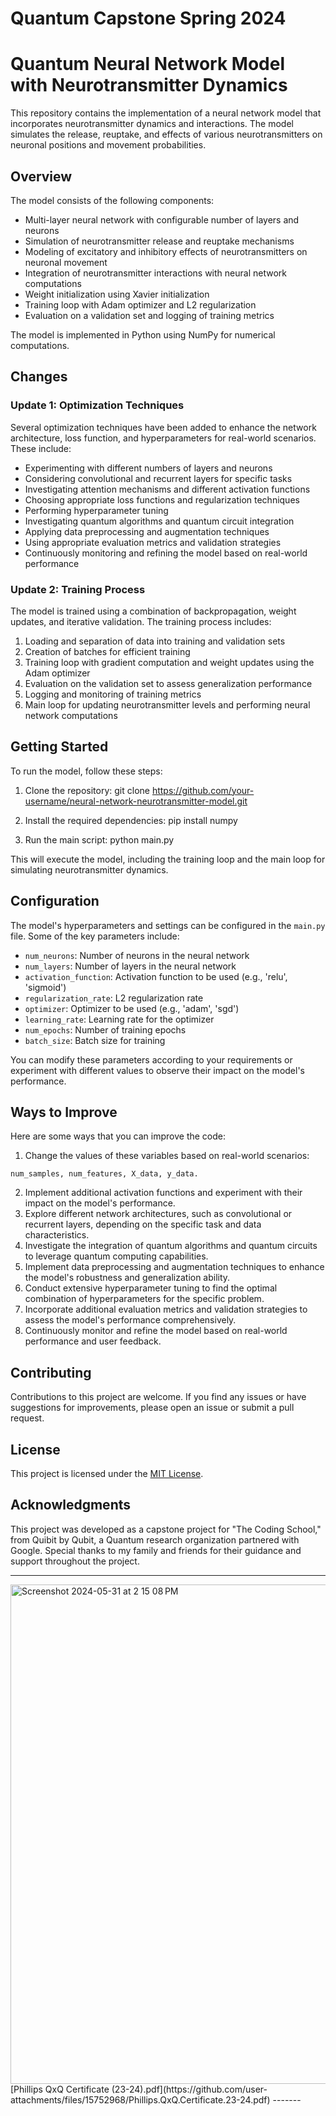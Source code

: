 # Quantum Capstone Spring 2024

# Quantum Neural Network Model with Neurotransmitter Dynamics

This repository contains the implementation of a neural network model that incorporates neurotransmitter dynamics and interactions. The model simulates the release, reuptake, and effects of various neurotransmitters on neuronal positions and movement probabilities.

## Overview

The model consists of the following components:

- Multi-layer neural network with configurable number of layers and neurons
- Simulation of neurotransmitter release and reuptake mechanisms
- Modeling of excitatory and inhibitory effects of neurotransmitters on neuronal movement
- Integration of neurotransmitter interactions with neural network computations
- Weight initialization using Xavier initialization
- Training loop with Adam optimizer and L2 regularization
- Evaluation on a validation set and logging of training metrics

The model is implemented in Python using NumPy for numerical computations.

## Changes

### Update 1: Optimization Techniques

Several optimization techniques have been added to enhance the network architecture, loss function, and hyperparameters for real-world scenarios. These include:

- Experimenting with different numbers of layers and neurons
- Considering convolutional and recurrent layers for specific tasks
- Investigating attention mechanisms and different activation functions
- Choosing appropriate loss functions and regularization techniques
- Performing hyperparameter tuning
- Investigating quantum algorithms and quantum circuit integration
- Applying data preprocessing and augmentation techniques
- Using appropriate evaluation metrics and validation strategies
- Continuously monitoring and refining the model based on real-world performance

### Update 2: Training Process

The model is trained using a combination of backpropagation, weight updates, and iterative validation. The training process includes:

1. Loading and separation of data into training and validation sets
2. Creation of batches for efficient training
3. Training loop with gradient computation and weight updates using the Adam optimizer
4. Evaluation on the validation set to assess generalization performance
5. Logging and monitoring of training metrics
6. Main loop for updating neurotransmitter levels and performing neural network computations

## Getting Started

To run the model, follow these steps:

1. Clone the repository:
git clone https://github.com/your-username/neural-network-neurotransmitter-model.git

2. Install the required dependencies:
pip install numpy

3. Run the main script:
python main.py

This will execute the model, including the training loop and the main loop for simulating neurotransmitter dynamics.

## Configuration

The model's hyperparameters and settings can be configured in the `main.py` file. Some of the key parameters include:

- `num_neurons`: Number of neurons in the neural network
- `num_layers`: Number of layers in the neural network
- `activation_function`: Activation function to be used (e.g., 'relu', 'sigmoid')
- `regularization_rate`: L2 regularization rate
- `optimizer`: Optimizer to be used (e.g., 'adam', 'sgd')
- `learning_rate`: Learning rate for the optimizer
- `num_epochs`: Number of training epochs
- `batch_size`: Batch size for training

You can modify these parameters according to your requirements or experiment with different values to observe their impact on the model's performance.

## Ways to Improve

Here are some ways that you can improve the code:

1. Change the values of these variables based on real-world scenarios:
```
num_samples, num_features, X_data, y_data.
```
2. Implement additional activation functions and experiment with their impact on the model's performance.
3. Explore different network architectures, such as convolutional or recurrent layers, depending on the specific task and data characteristics.
4. Investigate the integration of quantum algorithms and quantum circuits to leverage quantum computing capabilities.
5. Implement data preprocessing and augmentation techniques to enhance the model's robustness and generalization ability.
6. Conduct extensive hyperparameter tuning to find the optimal combination of hyperparameters for the specific problem.
7. Incorporate additional evaluation metrics and validation strategies to assess the model's performance comprehensively.
8. Continuously monitor and refine the model based on real-world performance and user feedback.

## Contributing

Contributions to this project are welcome. If you find any issues or have suggestions for improvements, please open an issue or submit a pull request.

## License

This project is licensed under the [MIT License](LICENSE).

## Acknowledgments

This project was developed as a capstone project for "The Coding School," from Quibit by Qubit, a Quantum research organization partnered with Google. Special thanks to my family and friends for their guidance and support throughout the project.

-------
<img width="799" alt="Screenshot 2024-05-31 at 2 15 08 PM" src="https://github.com/swooshcode/Quantum_Capstone_Spring2024/assets/115655242/63a5ed7f-2bb9-4419-8454-74f545a23f1d">
[Phillips QxQ Certificate (23-24).pdf](https://github.com/user-attachments/files/15752968/Phillips.QxQ.Certificate.23-24.pdf)
-------
